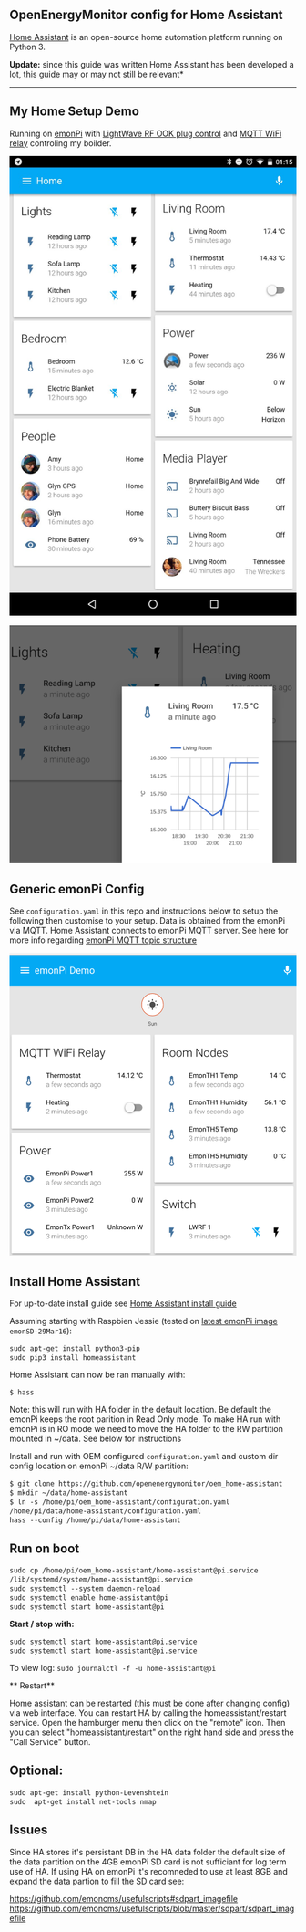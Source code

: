 
## OpenEnergyMonitor config for Home Assistant

[Home Assistant](https://home-assistant.io/) is an open-source home automation platform running on Python 3.

**Update:** since this guide was written Home Assistant has been developed a lot, this guide may or may not still be relevant*

***


## My Home Setup Demo

Running on [emonPi](http://openenergymonitor.org/emon/emonpi) with [LightWave RF OOK plug control](https://github.com/openenergymonitor/lightwaverf-pi) and [MQTT WiFi relay](https://openenergymonitor.org/emon/modules/wifirelay) controling my boilder.

![home_demo](my_home_demo.jpg)

![Nice mini graph](demo2.png)


## Generic emonPi Config

See `configuration.yaml` in this repo and instructions below to setup the following then customise to your setup. Data is obtained from the emonPi via MQTT. Home Assistant connects to emonPi MQTT server. See here for more info regarding [emonPi MQTT topic structure](https://github.com/emoncms/emoncms/blob/master/docs/RaspberryPi/MQTT.md) 

![emonpi demo](emonpi_demo.png)


## Install Home Assistant

For up-to-date install guide see [Home Assistant install guide](https://home-assistant.io/getting-started/)

Assuming starting with Raspbien Jessie (tested on [latest emonPi image](https://github.com/openenergymonitor/emonpi/wiki/emonSD-pre-built-SD-card-Repository-&-Change-Log) `emonSD-29Mar16`):

    sudo apt-get install python3-pip
    sudo pip3 install homeassistant

Home Assistant can now be ran manually with: 

    $ hass
 
Note: this will run with HA folder in the default location. Be default the emonPi keeps the root parition in Read Only mode. To make HA run with emonPi is in RO mode we need to move the HA folder to the RW partition mounted in ~/data. See below for instructions 

Install and run with OEM configured `configuration.yaml` and custom dir config location on emonPi ~/data R/W partition:

```
$ git clone https://github.com/openenergymonitor/oem_home-assistant
$ mkdir ~/data/home-assistant
$ ln -s /home/pi/oem_home-assistant/configuration.yaml /home/pi/data/home-assistant/configuration.yaml
hass --config /home/pi/data/home-assistant
```

## Run on boot

```
sudo cp /home/pi/oem_home-assistant/home-assistant@pi.service /lib/systemd/system/home-assistant@pi.service
sudo systemctl --system daemon-reload
sudo systemctl enable home-assistant@pi
sudo systemctl start home-assistant@pi
```

**Start / stop with:**

    sudo systemctl start home-assistant@pi.service
    sudo systemctl start home-assistant@pi.service

To view log: `sudo journalctl -f -u home-assistant@pi`

** Restart**

Home assistant can be restarted (this must be done after changing config) via web interface. You can restart HA by calling the homeassistant/restart service. Open the hamburger menu then click on the "remote" icon. Then you can select "homeassistant/restart" on the right hand side and press the "Call Service" button.

## Optional:

```
sudo apt-get install python-Levenshtein
sudo  apt-get install net-tools nmap
```

## Issues 

Since HA stores it's persistant DB in the HA data folder the default size of the data partition on the 4GB emonPi SD card is not sufficiant for log term use of HA. If using HA on emonPi it's recomneded to use at least 8GB and expand the data partion to fill the SD card see:

https://github.com/emoncms/usefulscripts#sdpart_imagefile
https://github.com/emoncms/usefulscripts/blob/master/sdpart/sdpart_imagefile

